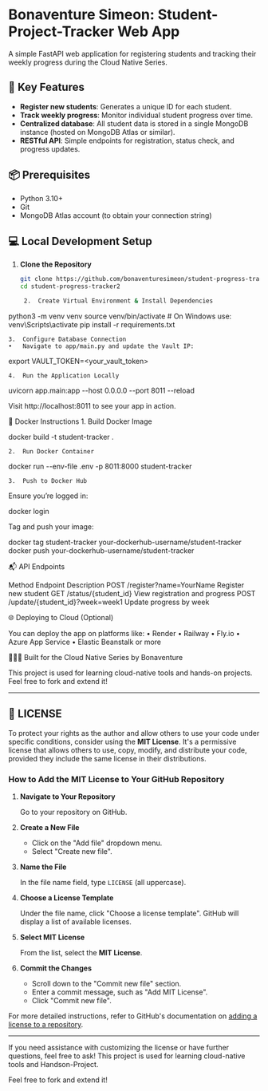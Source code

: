 # Bonaventure Simeon: Student-Project-Tracker Web App

A simple FastAPI web application for registering students and tracking their weekly progress during the Cloud Native Series.

## 🚀 Key Features

- **Register new students**: Generates a unique ID for each student.
- **Track weekly progress**: Monitor individual student progress over time.
- **Centralized database**: All student data is stored in a single MongoDB instance (hosted on MongoDB Atlas or similar).
- **RESTful API**: Simple endpoints for registration, status check, and progress updates.

## 📦 Prerequisites

- Python 3.10+
- Git
- MongoDB Atlas account (to obtain your connection string)

## 💻 Local Development Setup

1. **Clone the Repository**

   ```bash
   git clone https://github.com/bonaventuresimeon/student-progress-tracker2.git
   cd student-progress-tracker2

	2.	Create Virtual Environment & Install Dependencies

python3 -m venv venv
source venv/bin/activate  # On Windows use: venv\Scripts\activate
pip install -r requirements.txt


	3.	Configure Database Connection
	•	Navigate to app/main.py and update the Vault IP:

export VAULT_TOKEN=<your_vault_token>


	4.	Run the Application Locally

uvicorn app.main:app --host 0.0.0.0 --port 8011 --reload

Visit http://localhost:8011 to see your app in action.

🐳 Docker Instructions
	1.	Build Docker Image

docker build -t student-tracker .


	2.	Run Docker Container

docker run --env-file .env -p 8011:8000 student-tracker


	3.	Push to Docker Hub
Ensure you’re logged in:

docker login

Tag and push your image:

docker tag student-tracker your-dockerhub-username/student-tracker
docker push your-dockerhub-username/student-tracker



📬 API Endpoints

Method	Endpoint	Description
POST	/register?name=YourName	Register new student
GET	/status/{student_id}	View registration and progress
POST	/update/{student_id}?week=week1	Update progress by week

🌐 Deploying to Cloud (Optional)

You can deploy the app on platforms like:
	•	Render
	•	Railway
	•	Fly.io
	•	Azure App Service
	•	Elastic Beanstalk or more

👩🏽‍💻 Built for the Cloud Native Series by Bonaventure

This project is used for learning cloud-native tools and hands-on projects. Feel free to fork and extend it!

---

## 📄 LICENSE

To protect your rights as the author and allow others to use your code under specific conditions, consider using the **MIT License**. It's a permissive license that allows others to use, copy, modify, and distribute your code, provided they include the same license in their distributions.

### How to Add the MIT License to Your GitHub Repository

1. **Navigate to Your Repository**

   Go to your repository on GitHub.

2. **Create a New File**

   - Click on the "Add file" dropdown menu.
   - Select "Create new file".

3. **Name the File**

   In the file name field, type `LICENSE` (all uppercase).

4. **Choose a License Template**

   Under the file name, click "Choose a license template". GitHub will display a list of available licenses.

5. **Select MIT License**

   From the list, select the **MIT License**.

6. **Commit the Changes**

   - Scroll down to the "Commit new file" section.
   - Enter a commit message, such as "Add MIT License".
   - Click "Commit new file".

For more detailed instructions, refer to GitHub's documentation on [adding a license to a repository](https://docs.github.com/en/communities/setting-up-your-project-for-healthy-contributions/adding-a-license-to-a-repository).

---

If you need assistance with customizing the license or have further questions, feel free to ask! 
This project is used for learning cloud-native tools and Handson-Project.

Feel free to fork and extend it!
